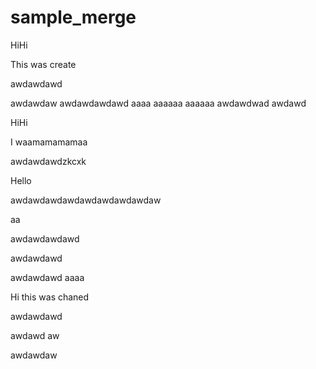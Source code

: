 # sample_merge



HiHi

This was create



awdawdawd


awdawdaw
awdawdawdawd
aaaa
aaaaaa
aaaaaa
awdawdwad
awdawd

HiHi


I waamamamamaa



awdawdawdzkcxk


Hello



awdawdawdawdawdawdawdawdaw



aa

awdawdawdawd

awdawdawd


awdawdawd
aaaa


Hi this was chaned


awdawdawd

awdawd
aw



awdawdaw
